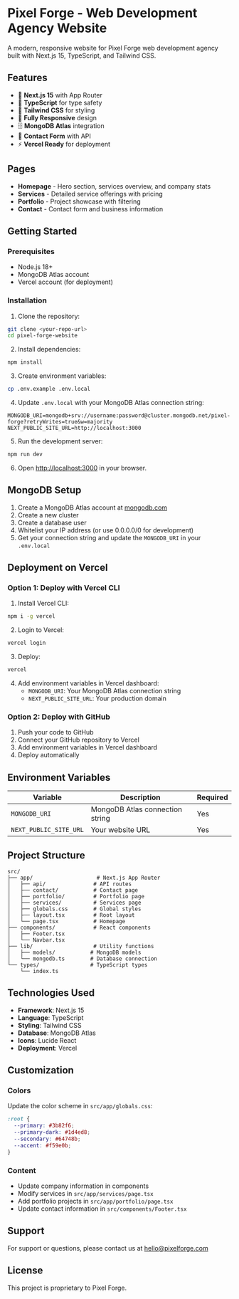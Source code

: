# Pixel Forge - Web Development Agency Website

A modern, responsive website for Pixel Forge web development agency built with Next.js 15, TypeScript, and Tailwind CSS.

## Features

- 🚀 **Next.js 15** with App Router
- 💎 **TypeScript** for type safety
- 🎨 **Tailwind CSS** for styling
- 📱 **Fully Responsive** design
- 🗄️ **MongoDB Atlas** integration
- 📧 **Contact Form** with API
- ⚡ **Vercel Ready** for deployment

## Pages

- **Homepage** - Hero section, services overview, and company stats
- **Services** - Detailed service offerings with pricing
- **Portfolio** - Project showcase with filtering
- **Contact** - Contact form and business information

## Getting Started

### Prerequisites

- Node.js 18+ 
- MongoDB Atlas account
- Vercel account (for deployment)

### Installation

1. Clone the repository:
```bash
git clone <your-repo-url>
cd pixel-forge-website
```

2. Install dependencies:
```bash
npm install
```

3. Create environment variables:
```bash
cp .env.example .env.local
```

4. Update `.env.local` with your MongoDB Atlas connection string:
```
MONGODB_URI=mongodb+srv://username:password@cluster.mongodb.net/pixel-forge?retryWrites=true&w=majority
NEXT_PUBLIC_SITE_URL=http://localhost:3000
```

5. Run the development server:
```bash
npm run dev
```

6. Open [http://localhost:3000](http://localhost:3000) in your browser.

## MongoDB Setup

1. Create a MongoDB Atlas account at [mongodb.com](https://www.mongodb.com/atlas)
2. Create a new cluster
3. Create a database user
4. Whitelist your IP address (or use 0.0.0.0/0 for development)
5. Get your connection string and update the `MONGODB_URI` in your `.env.local`

## Deployment on Vercel

### Option 1: Deploy with Vercel CLI

1. Install Vercel CLI:
```bash
npm i -g vercel
```

2. Login to Vercel:
```bash
vercel login
```

3. Deploy:
```bash
vercel
```

4. Add environment variables in Vercel dashboard:
   - `MONGODB_URI`: Your MongoDB Atlas connection string
   - `NEXT_PUBLIC_SITE_URL`: Your production domain

### Option 2: Deploy with GitHub

1. Push your code to GitHub
2. Connect your GitHub repository to Vercel
3. Add environment variables in Vercel dashboard
4. Deploy automatically

## Environment Variables

| Variable | Description | Required |
|----------|-------------|----------|
| `MONGODB_URI` | MongoDB Atlas connection string | Yes |
| `NEXT_PUBLIC_SITE_URL` | Your website URL | Yes |

## Project Structure

```
src/
├── app/                    # Next.js App Router
│   ├── api/               # API routes
│   ├── contact/           # Contact page
│   ├── portfolio/         # Portfolio page
│   ├── services/          # Services page
│   ├── globals.css        # Global styles
│   ├── layout.tsx         # Root layout
│   └── page.tsx           # Homepage
├── components/            # React components
│   ├── Footer.tsx
│   └── Navbar.tsx
├── lib/                   # Utility functions
│   ├── models/           # MongoDB models
│   └── mongodb.ts        # Database connection
└── types/                # TypeScript types
    └── index.ts
```

## Technologies Used

- **Framework**: Next.js 15
- **Language**: TypeScript
- **Styling**: Tailwind CSS
- **Database**: MongoDB Atlas
- **Icons**: Lucide React
- **Deployment**: Vercel

## Customization

### Colors
Update the color scheme in `src/app/globals.css`:
```css
:root {
  --primary: #3b82f6;
  --primary-dark: #1d4ed8;
  --secondary: #64748b;
  --accent: #f59e0b;
}
```

### Content
- Update company information in components
- Modify services in `src/app/services/page.tsx`
- Add portfolio projects in `src/app/portfolio/page.tsx`
- Update contact information in `src/components/Footer.tsx`

## Support

For support or questions, please contact us at hello@pixelforge.com

## License

This project is proprietary to Pixel Forge.